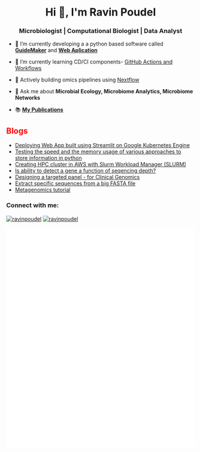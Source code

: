 <h1 align="center">Hi 👋, I'm Ravin Poudel</h1>
<h3 align="center"> Microbiologist | Computational Biologist | Data Analyst </h3>

- 🔭  I’m currently developing a a python based software called **[GuideMaker](https://github.com/USDA-ARS-GBRU/GuideMaker)** and **[Web Aplication](https://guidemaker.app.scinet.usda.gov)**

- 🌱 I’m currently learning CD/CI components- [GitHub Actions and Workflows](https://github.com/USDA-ARS-GBRU/GuideMaker/tree/main/.github/workflows)

- 🌱 Actively building omics pipelines using [Nextflow](https://www.nextflow.io)

- 💬 Ask me about **Microbial Ecology, Microbiome Analytics, Microbiome Networks**

- 📚 [**My Publications**](https://scholar.google.com/citations?user=FQfT3o4AAAAJ&hl=en)


<h2 style="color:red; align="center">Blogs</h2>
                                    
* [Deploying Web App built using Streamlit on Google Kubernetes Engine](https://ravinpoudel.github.io/GuideMakerApp/)
* [Testing the speed and the memory usage of various approaches to store information in python](https://ravinpoudel.github.io/BenchmarkingObjectsPython/)
* [Creating HPC cluster in AWS with Slurm Workload Manager (SLURM)](https://ravinpoudel.github.io/posts/aws-slurm/)
* [Is ability to detect a gene a function of seqencing depth?](https://ravinpoudel.github.io/posts/seqencing-depth/)
* [Designing a targeted panel - for Clinical Genomics](https://ravinpoudel.github.io/posts/exome_gene_panel/)
* [Extract specific sequences from a big FASTA file](https://ravinpoudel.github.io/posts/randomgenome_access/)
* [Metagenomics tutorial](https://ravinpoudel.github.io/posts/metagenomics/)
                             
                                    



<h3 align="left">Connect with me:</h3>
<p align="left">
<a href="https://twitter.com/raveenpoudel" target="blank"><img align="center" src="https://cdn.jsdelivr.net/npm/simple-icons@3.0.1/icons/twitter.svg" alt="ravinpoudel" height="30" width="40" /></a>
<a href="https://www.linkedin.com/in/ravin-poudel-56a3a571" target="blank"><img align="center" src="https://cdn.jsdelivr.net/npm/simple-icons@3.0.1/icons/linkedin.svg" alt="ravinpoudel" height="30" width="40" /></a>
</p>

<p><img align="left" src="https://github.com/ravinpoudel/githubstats/blob/master/generated/languages.svg" alt="ravinpoudel" /></p>

<p><img align="center" src="https://github.com/ravinpoudel/githubstats/blob/master/generated/overview.svg" alt="ravinpoudel" /></p>

